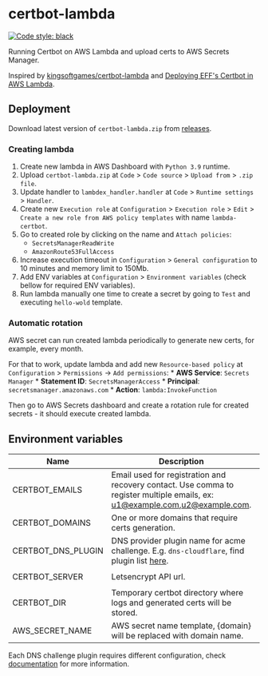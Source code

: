 # certbot-lambda

[![Code style: black](https://img.shields.io/badge/code%20style-black-000000.svg)](https://github.com/psf/black)

Running Certbot on AWS Lambda and upload certs to AWS Secrets Manager.

Inspired by [kingsoftgames/certbot-lambda](https://github.com/kingsoftgames/certbot-lambda) and [Deploying EFF's Certbot in AWS Lambda](https://arkadiyt.com/2018/01/26/deploying-effs-certbot-in-aws-lambda/).

## Deployment

Download latest version of `certbot-lambda.zip` from [releases](https://github.com/KiraLT/certbot-lambda/releases).

### Creating lambda

1. Create new lambda in AWS Dashboard with `Python 3.9` runtime.
1. Upload `certbot-lambda.zip` at `Code` > `Code source` > `Upload from` > `.zip file`.
1. Update handler to `lambdex_handler.handler` at `Code` > `Runtime settings` > `Handler`.
1. Create new `Execution role` at `Configuration` > `Execution role` > `Edit` > `Create a new role from AWS policy templates` with name `lambda-certbot`.
1. Go to created role by clicking on the name and `Attach policies`:
    * `SecretsManagerReadWrite`
    * `AmazonRoute53FullAccess`
1. Increase execution timeout in `Configuration` > `General configuration` to 10 minutes and memory limit to 150Mb.
1. Add ENV variables at `Configuration` > `Environment variables` (check bellow for required ENV variables).
1. Run lambda manually one time to create a secret by going to `Test` and executing `hello-wold` template.

### Automatic rotation

AWS secret can run created lambda periodically to generate new certs, for example, every month. 

For that to work, update lambda and add new `Resource-based policy` at `Configuration` > `Permissions` -> `Add permissions`:
    * **AWS Service**: `Secrets Manager`
    * **Statement ID**: `SecretsManagerAccess`
    * **Principal**: `secretsmanager.amazonaws.com`
    * **Action**: `lambda:InvokeFunction`

Then go to AWS Secrets dashboard and create a rotation rule for created secrets - it should execute created lambda.

## Environment variables

| Name | Description | Default/required |
|---|---|---|
| CERTBOT_EMAILS | Email used for registration and recovery contact. Use comma to register multiple emails, ex: u1@example.com,u2@example.com. | **required** |
| CERTBOT_DOMAINS | One or more domains that require certs generation. | **required** |
| CERTBOT_DNS_PLUGIN | DNS provider plugin name for acme challenge. E.g. `dns-cloudflare`, find plugin list [here](https://eff-certbot.readthedocs.io/en/stable/using.html#dns-plugins). | **required** |
| CERTBOT_SERVER | Letsencrypt API url. | `https://acme-v02.api.letsencrypt.org/directory` |
| CERTBOT_DIR | Temporary certbot directory where logs and generated certs will be stored. | `/tmp/certbot` |
| AWS_SECRET_NAME | AWS secret name template, {domain} will be replaced with domain name. | `certbot-{domain}` |

Each DNS challenge plugin requires different configuration, check [documentation](https://eff-certbot.readthedocs.io/en/stable/using.html#dns-plugins) for more information.
